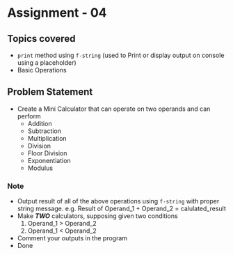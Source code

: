 # Assignment - 04

## Topics covered

- `print` method using `f-string` (used to Print or display output on console using a placeholder)
- Basic Operations


## Problem Statement

- Create a Mini Calculator that can operate on two operands and can perform
  - Addition
  - Subtraction
  - Multiplication
  - Division
  - Floor Division
  - Exponentiation
  - Modulus

### Note
- Output result of all of the above operations using `f-string` with proper string message. e.g. Result of Operand_1 + Operand_2 = calulated_result
- Make ***TWO*** calculators, supposing given two conditions
  1. Operand_1 > Operand_2
  2. Operand_1 < Operand_2
- Comment your outputs in the program
- Done
